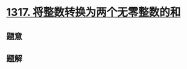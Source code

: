 # [1317. 将整数转换为两个无零整数的和](https://leetcode.cn/problems/convert-integer-to-the-sum-of-two-no-zero-integers/) 

## 题意



## 题解



```c++

```



```python3

```

